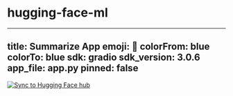 # hugging-face-ml
---
title: Summarize App
emoji: 📱
colorFrom: blue
colorTo: blue
sdk: gradio
sdk_version: 3.0.6
app_file: app.py
pinned: false
---
[![Sync to Hugging Face hub](https://github.com/Chinemelu4/hugging-face-ml/actions/workflows/main.yml/badge.svg)](https://github.com/Chinemelu4/hugging-face-ml/actions/workflows/main.yml)
